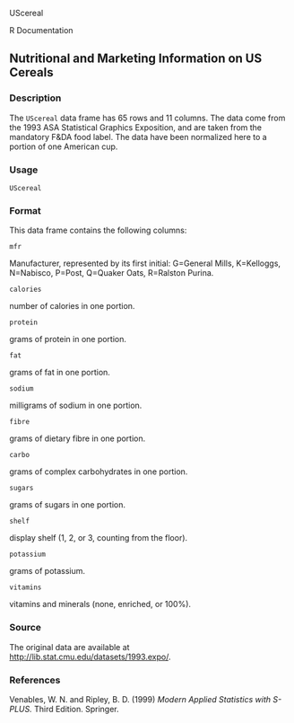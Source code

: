 UScereal

R Documentation

##  Nutritional and Marketing Information on US Cereals

### Description

The `UScereal` data frame has 65 rows and 11 columns. The data come from the
1993 ASA Statistical Graphics Exposition, and are taken from the mandatory
F&DA food label. The data have been normalized here to a portion of one
American cup.

### Usage

    
    UScereal

### Format

This data frame contains the following columns:

`mfr`

Manufacturer, represented by its first initial: G=General Mills, K=Kelloggs,
N=Nabisco, P=Post, Q=Quaker Oats, R=Ralston Purina.

`calories`

number of calories in one portion.

`protein`

grams of protein in one portion.

`fat`

grams of fat in one portion.

`sodium`

milligrams of sodium in one portion.

`fibre`

grams of dietary fibre in one portion.

`carbo`

grams of complex carbohydrates in one portion.

`sugars`

grams of sugars in one portion.

`shelf`

display shelf (1, 2, or 3, counting from the floor).

`potassium`

grams of potassium.

`vitamins`

vitamins and minerals (none, enriched, or 100%).

### Source

The original data are available at
<http://lib.stat.cmu.edu/datasets/1993.expo/>.

### References

Venables, W. N. and Ripley, B. D. (1999) _Modern Applied Statistics with
S-PLUS._ Third Edition. Springer.

